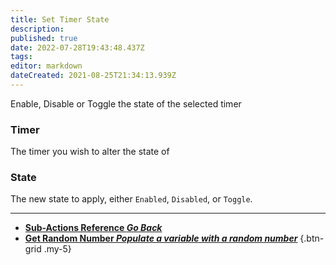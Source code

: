 ```yaml
---
title: Set Timer State
description: 
published: true
date: 2022-07-28T19:43:48.437Z
tags: 
editor: markdown
dateCreated: 2021-08-25T21:34:13.939Z
---
```


Enable, Disable or Toggle the state of the selected timer

### Timer

The timer you wish to alter the state of

### State

The new state to apply, either `Enabled`, `Disabled`, or `Toggle`.

---

- [<i class="mdi mdi-chevron-left"></i>**Sub-Actions Reference *Go Back***](/en/Sub-Actions)
- [<i class="mdi mdi-numeric primary--text"></i>**Get Random Number *Populate a variable with a random number***](/en/Sub-Actions/Get-Random-Number)
{.btn-grid .my-5}
